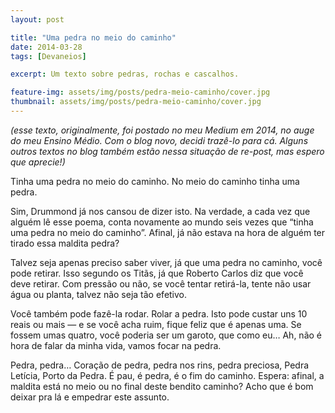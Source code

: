 ```yaml
---
layout: post

title: "Uma pedra no meio do caminho"
date: 2014-03-28
tags: [Devaneios]

excerpt: Um texto sobre pedras, rochas e cascalhos.

feature-img: assets/img/posts/pedra-meio-caminho/cover.jpg
thumbnail: assets/img/posts/pedra-meio-caminho/cover.jpg
---
```


*(esse texto, originalmente, foi postado no meu Medium em 2014, no auge do meu Ensino Médio. Com o blog novo, decidi trazê-lo para cá. Alguns outros textos no blog também estão nessa situação de re-post, mas espero que aprecie!)*

Tinha uma pedra no meio do caminho. No meio do caminho tinha uma pedra.

Sim, Drummond já nos cansou de dizer isto. Na verdade, a cada vez que alguém lê esse poema, conta novamente ao mundo seis vezes que “tinha uma pedra no meio do caminho”. Afinal, já não estava na hora de alguém ter tirado essa maldita pedra?

Talvez seja apenas preciso saber viver, já que uma pedra no caminho, você pode retirar. Isso segundo os Titãs, já que Roberto Carlos diz que você deve retirar. Com pressão ou não, se você tentar retirá-la, tente não usar água ou planta, talvez não seja tão efetivo.

Você também pode fazê-la rodar. Rolar a pedra. Isto pode custar uns 10 reais ou mais — e se você acha ruim, fique feliz que é apenas uma. Se fossem umas quatro, você poderia ser um garoto, que como eu… Ah, não é hora de falar da minha vida, vamos focar na pedra.

Pedra, pedra… Coração de pedra, pedra nos rins, pedra preciosa, Pedra Letícia, Porto da Pedra. É pau, é pedra, é o fim do caminho. Espera: afinal, a maldita está no meio ou no final deste bendito caminho? Acho que é bom deixar pra lá e empedrar este assunto.

